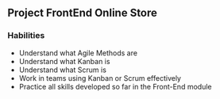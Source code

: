## Project FrontEnd Online Store

### Habilities

- Understand what Agile Methods are
- Understand what Kanban is
- Understand what Scrum is
- Work in teams using Kanban or Scrum effectively
- Practice all skills developed so far in the Front-End module
